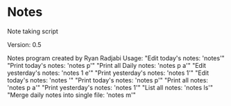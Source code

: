 # Notes
Note taking script

Version: 0.5

Notes program created by Ryan Radjabi
   Usage:
       "Edit today's notes:                        'notes'"
       "Print today's notes:                       'notes p'"
       "Print all Daily notes:                     'notes p a'"
       "Edit yesterday's notes:                    'notes 1 e'"
       "Print yesterday's notes:                   'notes 1'"
       "Edit today's <meeting name> notes:         'notes <meeting name>'"
       "Print today's <meeting name> notes:        'notes <meeting name> p'"
       "Print all <meeting name> notes:            'notes <meeting name> p a'"
       "Print yesterday's <meeting name> notes:    'notes <meeting name> 1'"
       "List all notes:                            'notes ls'"
       "Merge daily notes into single file:        'notes <meeting name> m'"





